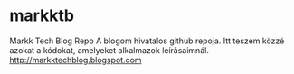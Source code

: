 markktb
=======

Markk Tech Blog Repo
A blogom hivatalos github repoja.
Itt teszem közzé azokat a kódokat, amelyeket alkalmazok leírásaimnál.
http://markktechblog.blogspot.com
